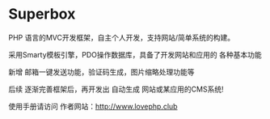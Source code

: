 # Superbox
PHP 语言的MVC开发框架，自主个人开发，支持网站/简单系统的构建。

采用Smarty模板引擎，PDO操作数据库，具备了开发网站和应用的 各种基本功能

新增 邮箱一键发送功能，验证码生成，图片缩略处理功能等

后续  逐渐完善框架后，再开发出 自动生成 网站或某应用的CMS系统!

使用手册请访问 作者网站：http://www.lovephp.club
